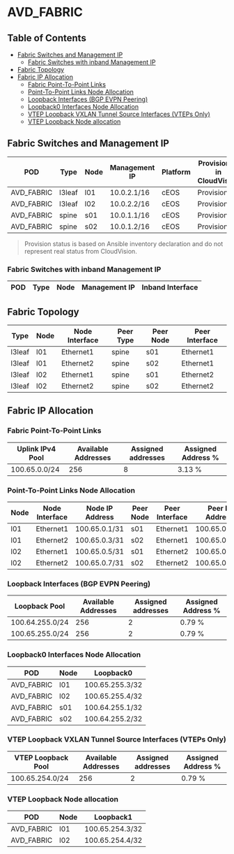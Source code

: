 # AVD_FABRIC

## Table of Contents

- [Fabric Switches and Management IP](#fabric-switches-and-management-ip)
  - [Fabric Switches with inband Management IP](#fabric-switches-with-inband-management-ip)
- [Fabric Topology](#fabric-topology)
- [Fabric IP Allocation](#fabric-ip-allocation)
  - [Fabric Point-To-Point Links](#fabric-point-to-point-links)
  - [Point-To-Point Links Node Allocation](#point-to-point-links-node-allocation)
  - [Loopback Interfaces (BGP EVPN Peering)](#loopback-interfaces-bgp-evpn-peering)
  - [Loopback0 Interfaces Node Allocation](#loopback0-interfaces-node-allocation)
  - [VTEP Loopback VXLAN Tunnel Source Interfaces (VTEPs Only)](#vtep-loopback-vxlan-tunnel-source-interfaces-vteps-only)
  - [VTEP Loopback Node allocation](#vtep-loopback-node-allocation)

## Fabric Switches and Management IP

| POD | Type | Node | Management IP | Platform | Provisioned in CloudVision | Serial Number |
| --- | ---- | ---- | ------------- | -------- | -------------------------- | ------------- |
| AVD_FABRIC | l3leaf | l01 | 10.0.2.1/16 | cEOS | Provisioned | - |
| AVD_FABRIC | l3leaf | l02 | 10.0.2.2/16 | cEOS | Provisioned | - |
| AVD_FABRIC | spine | s01 | 10.0.1.1/16 | cEOS | Provisioned | - |
| AVD_FABRIC | spine | s02 | 10.0.1.2/16 | cEOS | Provisioned | - |

> Provision status is based on Ansible inventory declaration and do not represent real status from CloudVision.

### Fabric Switches with inband Management IP

| POD | Type | Node | Management IP | Inband Interface |
| --- | ---- | ---- | ------------- | ---------------- |

## Fabric Topology

| Type | Node | Node Interface | Peer Type | Peer Node | Peer Interface |
| ---- | ---- | -------------- | --------- | ----------| -------------- |
| l3leaf | l01 | Ethernet1 | spine | s01 | Ethernet1 |
| l3leaf | l01 | Ethernet2 | spine | s02 | Ethernet1 |
| l3leaf | l02 | Ethernet1 | spine | s01 | Ethernet2 |
| l3leaf | l02 | Ethernet2 | spine | s02 | Ethernet2 |

## Fabric IP Allocation

### Fabric Point-To-Point Links

| Uplink IPv4 Pool | Available Addresses | Assigned addresses | Assigned Address % |
| ---------------- | ------------------- | ------------------ | ------------------ |
| 100.65.0.0/24 | 256 | 8 | 3.13 % |

### Point-To-Point Links Node Allocation

| Node | Node Interface | Node IP Address | Peer Node | Peer Interface | Peer IP Address |
| ---- | -------------- | --------------- | --------- | -------------- | --------------- |
| l01 | Ethernet1 | 100.65.0.1/31 | s01 | Ethernet1 | 100.65.0.0/31 |
| l01 | Ethernet2 | 100.65.0.3/31 | s02 | Ethernet1 | 100.65.0.2/31 |
| l02 | Ethernet1 | 100.65.0.5/31 | s01 | Ethernet2 | 100.65.0.4/31 |
| l02 | Ethernet2 | 100.65.0.7/31 | s02 | Ethernet2 | 100.65.0.6/31 |

### Loopback Interfaces (BGP EVPN Peering)

| Loopback Pool | Available Addresses | Assigned addresses | Assigned Address % |
| ------------- | ------------------- | ------------------ | ------------------ |
| 100.64.255.0/24 | 256 | 2 | 0.79 % |
| 100.65.255.0/24 | 256 | 2 | 0.79 % |

### Loopback0 Interfaces Node Allocation

| POD | Node | Loopback0 |
| --- | ---- | --------- |
| AVD_FABRIC | l01 | 100.65.255.3/32 |
| AVD_FABRIC | l02 | 100.65.255.4/32 |
| AVD_FABRIC | s01 | 100.64.255.1/32 |
| AVD_FABRIC | s02 | 100.64.255.2/32 |

### VTEP Loopback VXLAN Tunnel Source Interfaces (VTEPs Only)

| VTEP Loopback Pool | Available Addresses | Assigned addresses | Assigned Address % |
| --------------------- | ------------------- | ------------------ | ------------------ |
| 100.65.254.0/24 | 256 | 2 | 0.79 % |

### VTEP Loopback Node allocation

| POD | Node | Loopback1 |
| --- | ---- | --------- |
| AVD_FABRIC | l01 | 100.65.254.3/32 |
| AVD_FABRIC | l02 | 100.65.254.4/32 |
